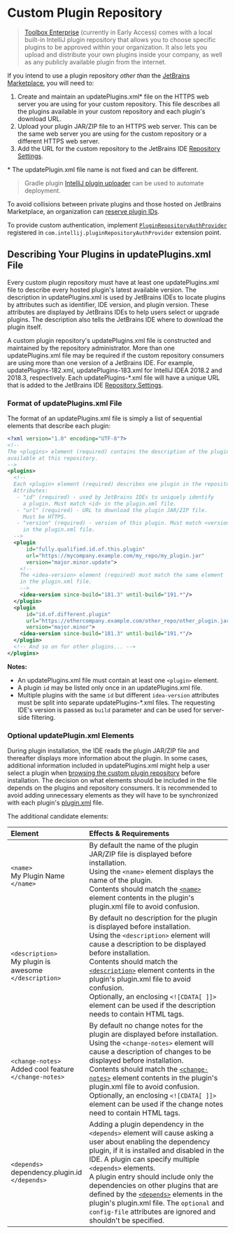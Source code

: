 # Custom Plugin Repository

<!-- Copyright 2000-2023 JetBrains s.r.o. and contributors. Use of this source code is governed by the Apache 2.0 license. -->

> [Toolbox Enterprise](https://www.jetbrains.com/toolbox-enterprise/) (currently in Early Access) comes with a local built-in IntelliJ plugin repository that allows you to choose specific plugins to be approved within your organization. It also lets you upload and distribute your own plugins inside your company, as well as any publicly available plugin from the internet.

If you intend to use a plugin repository _other than_ the [JetBrains Marketplace](https://plugins.jetbrains.com), you will need to:

<procedure>

1. Create and maintain an <path>updatePlugins.xml</path>* file on the HTTPS web server you are using for your custom repository.
   This file describes all the plugins available in your custom repository and each plugin's download URL.
2. Upload your plugin JAR/ZIP file to an HTTPS web server.
   This can be the same web server you are using for the custom repository or a different HTTPS web server.
3. Add the URL for the custom repository to the JetBrains IDE [Repository Settings](https://www.jetbrains.com/help/idea/managing-plugins.html#repos).

\* The <path>updatePlugin.xml</path> file name is not fixed and can be different.

</procedure>

> Gradle plugin [IntelliJ plugin uploader](https://github.com/brian-mcnamara/plugin_uploader) can be used to automate deployment.
>

To avoid collisions between private plugins and those hosted on JetBrains Marketplace, an organization can [reserve plugin IDs](https://plugins.jetbrains.com/docs/marketplace/reserved-plugin-ids.html).

To provide custom authentication, implement [`PluginRepositoryAuthProvider`](%gh-ic%/platform/platform-impl/src/com/intellij/ide/plugins/auth/PluginRepositoryAuthProvider.java) registered in `com.intellij.pluginRepositoryAuthProvider` extension point.

## Describing Your Plugins in updatePlugins.xml File

Every custom plugin repository must have at least one <path>updatePlugins.xml</path> file to describe every hosted plugin's latest available version.
The description in <path>updatePlugins.xml</path> is used by JetBrains IDEs to locate plugins by attributes such as identifier, IDE version, and plugin version.
These attributes are displayed by JetBrains IDEs to help users select or upgrade plugins.
The description also tells the JetBrains IDE where to download the plugin itself.

A custom plugin repository's <path>updatePlugins.xml</path> file is constructed and maintained by the repository administrator.
More than one <path>updatePlugins.xml</path> file may be required if the custom repository consumers are using more than one version of a JetBrains IDE.
For example, <path>updatePlugins-182.xml</path>, <path>updatePlugins-183.xml</path> for IntelliJ IDEA 2018.2 and 2018.3, respectively.
Each <path>updatePlugins-*.xml</path> file will have a unique URL that is added to the JetBrains IDE [Repository Settings](https://www.jetbrains.com/help/idea/managing-plugins.html#repos).

### Format of updatePlugins.xml File

The format of an <path>updatePlugins.xml</path> file is simply a list of sequential elements that describe each plugin:

```xml
<?xml version="1.0" encoding="UTF-8"?>
<!--
The <plugins> element (required) contains the description of the plugins
available at this repository.
-->
<plugins>
  <!--
  Each <plugin> element (required) describes one plugin in the repository.
  Attributes:
   - "id" (required) - used by JetBrains IDEs to uniquely identify
     a plugin. Must match <id> in the plugin.xml file.
   - "url" (required) - URL to download the plugin JAR/ZIP file.
     Must be HTTPS.
   - "version" (required) - version of this plugin. Must match <version>
     in the plugin.xml file.
  -->
  <plugin
      id="fully.qualified.id.of.this.plugin"
      url="https://mycompany.example.com/my_repo/my_plugin.jar"
      version="major.minor.update">
    <!--
    The <idea-version> element (required) must match the same element
    in the plugin.xml file.
    -->
    <idea-version since-build="181.3" until-build="191.*"/>
  </plugin>
  <plugin
      id="id.of.different.plugin"
      url="https://othercompany.example.com/other_repo/other_plugin.jar"
      version="major.minor">
    <idea-version since-build="181.3" until-build="191.*"/>
  </plugin>
  <!-- And so on for other plugins... -->
</plugins>
```

**Notes:**

* An <path>updatePlugins.xml</path> file must contain at least one `<plugin>` element.
* A plugin `id` may be listed only once in an <path>updatePlugins.xml</path> file.
* Multiple plugins with the same `id` but different `idea-version` attributes must be split into separate <path>updatePlugins-*.xml</path> files.
  The requesting IDE's version is passed as `build` parameter and can be used for server-side filtering.

### Optional updatePlugin.xml Elements

During plugin installation, the IDE reads the plugin JAR/ZIP file and thereafter displays more information about the plugin.
In some cases, additional information included in <path>updatePlugins.xml</path> might help a user select a plugin when [browsing the custom plugin repository](https://www.jetbrains.com/help/idea/managing-plugins.html#repos) before installation.
The decision on what elements should be included in the file depends on the plugins and repository consumers.
It is recommended to avoid adding unnecessary elements as they will have to be synchronized with each plugin's <path>[plugin.xml](plugin_configuration_file.md)</path> file.

The additional candidate elements:

| Element                                                       | Effects & Requirements                                                                                                                                                                                                                                                                                                                                                                                                                                                                                                             |
|:--------------------------------------------------------------|:-----------------------------------------------------------------------------------------------------------------------------------------------------------------------------------------------------------------------------------------------------------------------------------------------------------------------------------------------------------------------------------------------------------------------------------------------------------------------------------------------------------------------------------|
| `<name>`<br/>My Plugin Name<br/>`</name>`                     | By default the name of the plugin JAR/ZIP file is displayed before installation. <br/>Using the `<name>` element displays the name of the plugin. <br/>Contents should match the [`<name>`](plugin_configuration_file.md#idea-plugin__name) element contents in the plugin's <path>plugin.xml</path> file to avoid confusion.                                                                                                                                                                                                      |
| `<description>`<br/>My plugin is awesome<br/>`</description>` | By default no description for the plugin is displayed before installation. <br/>Using the `<description>` element will cause a description to be displayed before installation. <br/>Contents should match the [`<description>`](plugin_configuration_file.md#idea-plugin__description) element contents in the plugin's <path>plugin.xml</path> file to avoid confusion. <br/>Optionally, an enclosing `<![CDATA[ ]]>` element can be used if the description needs to contain HTML tags.                                         |
| `<change-notes>`<br/>Added cool feature<br/>`</change-notes>` | By default no change notes for the plugin are displayed before installation. <br/>Using the `<change-notes>` element will cause a description of changes to be displayed before installation. <br/>Contents should match the [`<change-notes>`](plugin_configuration_file.md#idea-plugin__change-notes) element contents in the plugin's <path>plugin.xml</path> file to avoid confusion. <br/>Optionally, an enclosing `<![CDATA[ ]]>` element can be used if the change notes need to contain HTML tags.                         |
| `<depends>`<br/>dependency.plugin.id<br/>`</depends>`         | Adding a plugin dependency in the `<depends>` element will cause asking a user about enabling the dependency plugin, if it is installed and disabled in the IDE. A plugin can specify multiple `<depends>` elements. <br/>A plugin entry should include only the dependencies on other plugins that are defined by the [`<depends>`](plugin_configuration_file.md#idea-plugin__depends) elements in the plugin's <path>plugin.xml</path> file. The `optional` and `config-file` attributes are ignored and shouldn't be specified. |
